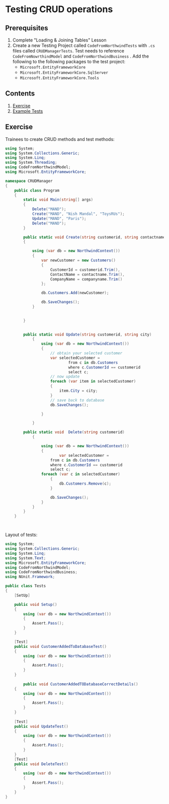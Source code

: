 # Testing CRUD operations

## Prerequisites

1. Complete "Loading & Joining Tables" Lesson
2. Create a new Testing Project called `CodeFromNorthwindTests` with `.cs` files called `CRUDManagerTests`. Test needs to reference `CodeFromNowrthindModel` and `CodeFromNorthwindBusiness` . Add the following to the following packages to the test project:
   - `Microsoft.EntityFrameworkCore`
   - `Microsoft.EntityFrameworkCore.SqlServer`
   - `Microsoft.EntityFrameworkCore.Tools`

## Contents

1. [Exercise](#exercise)
2. [Example Tests](#Example-tests)



## Exercise

Trainees to create CRUD methods and test methods:

```c#
using System;
using System.Collections.Generic;
using System.Linq;
using System.Threading;
using CodeFromNorthwindModel;
using Microsoft.EntityFrameworkCore;

namespace CRUDManager
{
	public class Program
	{
		static void Main(string[] args)
		{
			Delete("MAND");
			Create("MAND", "Nish Mandal", "ToysRUs");
			Update("MAND", "Paris");
			Delete("MAND");
		}

		public static void Create(string customerid, string contactname, string companyname)
		{

			using (var db = new NorthwindContext())
			{
				var newCustomer = new Customers()
				{
					CustomerId = customerid.Trim(),
					ContactName = contactname.Trim(),
					CompanyName = companyname.Trim()
				};

				db.Customers.Add(newCustomer);

				db.SaveChanges();
			}

				
		}

	
		public static void Update(string customerid, string city)
			{
				using (var db = new NorthwindContext())
				{
					// obtain your selected customer
					var selectedCustomer =
							from c in db.Customers
							where c.CustomerId == customerid
							select c;
					// now update
					foreach (var item in selectedCustomer)
					{
						item.City = city;
					}
					// save back to database
					db.SaveChanges();

				}

			}

		public static void  Delete(string customerid)
			{

				using (var db = new NorthwindContext())
				{
						var selectedCustomer =
					from c in db.Customers
					where c.CustomerId == customerid
					select c;
				foreach (var c in selectedCustomer)
					{
						db.Customers.Remove(c);
					}

					db.SaveChanges();
				}
			}
		}
	}




```

Layout of tests:

```C#
using System;
using System.Collections.Generic;
using System.Linq;
using System.Text;
using Microsoft.EntityFrameworkCore;
using CodeFromNorthwindModel;
using CodeFromNorthwindBusiness;
using NUnit.Framework;

public class Tests
{
    [SetUp]

    public void Setup()
    {
        using (var db = new NorthwindContext())
		{
			Assert.Pass();
        }
    }

	[Test]
	public void CustomerAddedToDatabaseTest()
	{
        using (var db = new NorthwindContext())
		{
			Assert.Pass();
        }
	}
    
    	public void CustomerAddedTODatabaseCorrectDetails()
	{
        using (var db = new NorthwindContext())
		{
			Assert.Pass();
        }
	}
    
	[Test]
	public void UpdateTest()
	{
		using (var db = new NorthwindContext())
		{
			Assert.Pass();
        }
	}
	[Test]
	public void DeleteTest()
	{
		using (var db = new NorthwindContext())
		{
			Assert.Pass();
        }
	}
}
```


